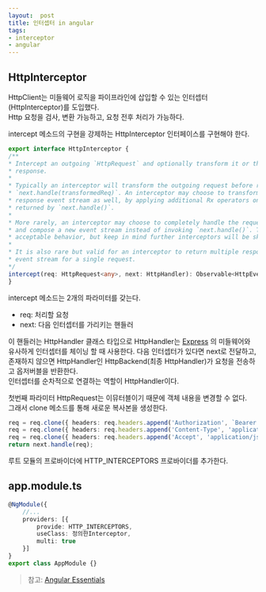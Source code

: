 ```yaml
---
layout:  post
title: 인터셉터 in angular
tags:
- interceptor
- angular
---
```


## HttpInterceptor
HttpClient는 미들웨어 로직을 파이프라인에 삽입할 수 있는 인터셉터(HttpInterceptor)를 도입했다.    
Http 요청을 검사, 변환 가능하고, 요청 전후 처리가 가능하다.

intercept 메소드의 구현을 강제하는 HttpInterceptor 인터페이스를 구현해야 한다.
```typescript
export interface HttpInterceptor {
/**
* Intercept an outgoing `HttpRequest` and optionally transform it or the
* response.
*
* Typically an interceptor will transform the outgoing request before returning
* `next.handle(transformedReq)`. An interceptor may choose to transform the
* response event stream as well, by applying additional Rx operators on the stream
* returned by `next.handle()`.
*
* More rarely, an interceptor may choose to completely handle the request itself,
* and compose a new event stream instead of invoking `next.handle()`. This is
* acceptable behavior, but keep in mind further interceptors will be skipped entirely.
*
* It is also rare but valid for an interceptor to return multiple responses on the
* event stream for a single request.
*/
intercept(req: HttpRequest<any>, next: HttpHandler): Observable<HttpEvent<any>>;
}
```
intercept 메소드는 2개의 파라미터를 갖는다.  
- req: 처리할 요청
- next: 다음 인터셉터를 가리키는 핸들러

이 핸들러는 HttpHandler 클래스 타입으로
HttpHandler는 [Express](https://poiemaweb.com/express-basics#4-middleware) 의 미들웨어와 유사하게 인터셉터를 체이닝 할 때 사용한다.
다음 인터셉터가 있다면 next로 전달하고,  
존재하지 않으면 HttpHandler인 HttpBackend(최종 HttpHandler)가 요청을 전송하고 옵저버블을 반환한다.  
인터셉터를 순차적으로 연결하는 역할이 HttpHandler이다.

첫번째 파라미터 HttpRequest는 이뮤터블이기 때문에 객체 내용을 변경할 수 없다.  
그래서 clone 메소드를 통해 새로운 복사본을 생성한다.
```typescript
req = req.clone({ headers: req.headers.append('Authorization', `Bearer ${token}`) });
req = req.clone({ headers: req.headers.append('Content-Type', 'application/json;charset=UTF-8') });
req = req.clone({ headers: req.headers.append('Accept', 'application/json') });
return next.handle(req);
```


루트 모듈의 프로바이더에 HTTP_INTERCEPTORS 프로바이더를 추가한다.
## app.module.ts
```typescript
@NgModule({
    //...
    providers: [{
        provide: HTTP_INTERCEPTORS,
        useClass: 정의한Interceptor,
        multi: true
    }]
}
export class AppModule {}
```

> 참고: [Angular Essentials](http://www.yes24.com/Product/Goods/62063090)

